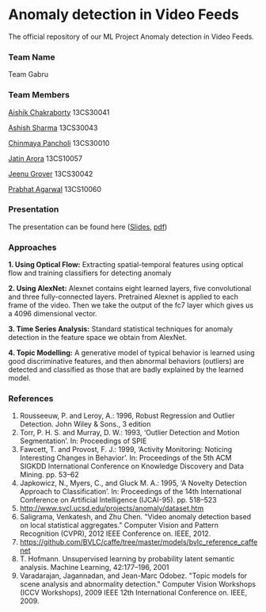 # Anomaly detection in Video Feeds
The official repository of our ML Project Anomaly detection in Video Feeds.

### Team Name
Team Gabru

### Team Members
[Aishik Chakraborty](https://github.com/aishikchakraborty) 13CS30041

[Ashish Sharma](https://github.com/ash-shar) 13CS30043

[Chinmaya Pancholi](https://github.com/chinmayapancholi13) 13CS30010

[Jatin Arora](https://github.com/jatinarora2702) 13CS10057

[Jeenu Grover](https://github.com/groverjeenu) 13CS30042

[Prabhat Agarwal](https://github.com/prabhat1081) 13CS10060

### Presentation

The presentation can be found here ([Slides](https://github.com/cs60050/TeamGabru/blob/master/ML-Anamoly-Detection-TeamGabru.pptx), [pdf](https://github.com/cs60050/TeamGabru/blob/master/Anomaly-Detection-in-Videos.pdf))

### Approaches

**1. Using Optical Flow:** Extracting spatial-temporal features using optical flow and training classifiers for detecting anomaly

**2. Using AlexNet:** Alexnet contains eight learned layers, five convolutional and three fully-connected layers. Pretrained Alexnet is applied to each frame of the video. Then we take the output of the fc7 layer which gives us a 4096 dimensional vector. 

**3. Time Series Analysis:** Standard statistical techniques for anomaly detection in the feature space we obtain from AlexNet.

**4. Topic Modelling:** A generative model of typical behavior is learned using good discriminative features, and then abnormal behaviors (outliers) are detected and classified as those that are badly explained by the learned model.

### References

1. Rousseeuw, P. and Leroy, A.: 1996, Robust Regression and Outlier Detection. John Wiley & Sons., 3 edition
2. Torr, P. H. S. and Murray, D. W.: 1993, ‘Outlier Detection and Motion Segmentation’. In: Proceedings of SPIE
3. Fawcett, T. and Provost, F. J.: 1999, ‘Activity Monitoring: Noticing Interesting Changes in Behavior’. In: Proceedings of the 5th ACM SIGKDD International Conference on Knowledge Discovery and Data Mining. pp. 53–62
4. Japkowicz, N., Myers, C., and Gluck M. A.: 1995, ‘A Novelty Detection Approach to Classification’. In: Proceedings of the 14th International Conference on Artificial Intelligence (IJCAI-95). pp. 518–523
5. http://www.svcl.ucsd.edu/projects/anomaly/dataset.htm
6. Saligrama, Venkatesh, and Zhu Chen. "Video anomaly detection based on local statistical aggregates." Computer Vision and Pattern Recognition (CVPR), 2012 IEEE Conference on. IEEE, 2012.
7. https://github.com/BVLC/caffe/tree/master/models/bvlc_reference_caffenet
8. T. Hofmann. Unsupervised learning by probability latent semantic analysis. Machine Learning, 42:177–196, 2001
9. Varadarajan, Jagannadan, and Jean-Marc Odobez. "Topic models for scene analysis and abnormality detection." Computer Vision Workshops (ICCV Workshops), 2009 IEEE 12th International Conference on. IEEE, 2009.
